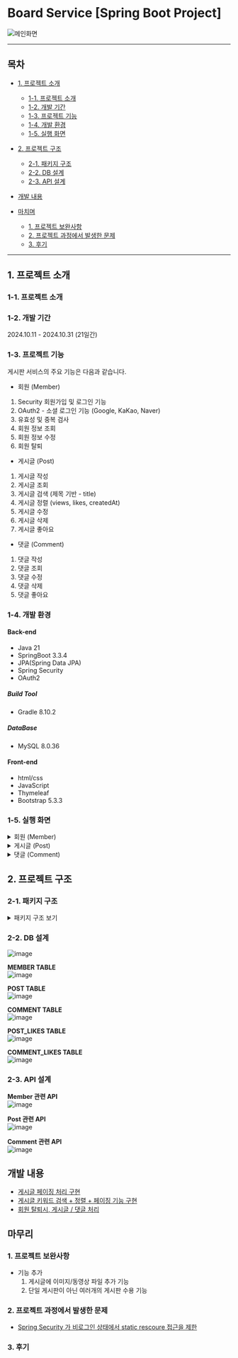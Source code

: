 # Board Service [Spring Boot Project]

![메인화면](https://github.com/user-attachments/assets/1a502db6-2167-47cd-94ee-f8cfabb044fa)

---
## 목차
 - [1. 프로젝트 소개](#1-프로젝트-소개)
   - [1-1. 프로젝트 소개](#1-1-프로젝트-소개)
   - [1-2. 개발 기간](#1-2-개발-기간)
   - [1-3. 프로젝트 기능](#1-3-프로젝트-기능)
   - [1-4. 개발 환경](#1-4-개발-환경)
   - [1-5. 실행 화면](#1-5-실행-화면)
  
 - [2. 프로젝트 구조](#2-프로젝트-구조)
   - [2-1. 패키지 구조](#2-1-패키지-구조)
   - [2-2. DB 설계](#2-2-DB-설계)
   - [2-3. API 설계](#2-3-API-설계)
  
 - [개발 내용](#개발-내용)

 - [마치며](#마치며)
   - [1. 프로젝트 보완사항](#1-프로젝트-보완사항)
   - [2. 프로젝트 과정에서 발생한 문제](#2-프로젝트-과정에서-발생한-문제)
   - [3. 후기](#3-후기)
---

## 1. 프로젝트 소개

### 1-1. 프로젝트 소개



### 1-2. 개발 기간

2024.10.11 - 2024.10.31 (21일간)


### 1-3. 프로젝트 기능

게시판 서비스의 주요 기능은 다음과 같습니다.

- 회원 (Member)
1. Security 회원가입 및 로그인 기능
2. OAuth2 - 소셜 로그인 기능 (Google, KaKao, Naver)
3. 유효성 및 중복 검사
4. 회원 정보 조회
5. 회원 정보 수정
6. 회원 탈퇴

- 게시글 (Post)
1. 게시글 작성
2. 게시글 조회
3. 게시글 검색 (제목 기반 - title)
4. 게시글 정렬 (views, likes, createdAt)
5. 게시글 수정
6. 게시글 삭제
7. 게시글 좋아요

- 댓글 (Comment)
1. 댓글 작성
2. 댓글 조회
3. 댓글 수정
4. 댓글 삭제
5. 댓글 좋아요


### 1-4. 개발 환경

#### Back-end
 - Java 21
 - SpringBoot 3.3.4
 - JPA(Spring Data JPA)
 - Spring Security
 - OAuth2

##### Build Tool
 - Gradle 8.10.2

##### DataBase
 - MySQL 8.0.36

#### Front-end
 - html/css
 - JavaScript
 - Thymeleaf
 - Bootstrap 5.3.3


### 1-5. 실행 화면

  <details>
    <summary>회원 (Member)</summary>

   **1. 로그인 화면 - ("/members/login")**  
   ![image](https://github.com/user-attachments/assets/f8f20f6d-d922-42a6-8f64-7d9cc976f1e9)  
  
   [로그인 여부에 따른 헤더 버튼 구성]
   로그인 X  
   ![image](https://github.com/user-attachments/assets/b56e72a4-0d1c-48a2-9951-d630386ad558)  
  
   로그인 O
   ![image](https://github.com/user-attachments/assets/3c0fb534-b1c3-4d56-9c4f-466f0120c9bb)  


   [소셜 로그인 - Google]  
   ![image](https://github.com/user-attachments/assets/842da38c-2ecf-4413-a65b-1d42a196a9a5)  
   ![image](https://github.com/user-attachments/assets/8f8ce3ea-602e-46d7-99bf-000d0de689ab)  
   Google 로그인 화면으로 이동한다.  

   [소셜 로그인 - Naver]  
   ![image](https://github.com/user-attachments/assets/670edb23-4afe-45e1-bd15-ffa3cdef0870)  
   ![image](https://github.com/user-attachments/assets/37a051fc-53e4-4755-b472-3580ffd68daf)  
   Naver 로그인 화면으로 이동한다.  

   [소셜 로그인 - Kakao]  
   ![image](https://github.com/user-attachments/assets/c7f5bb47-b502-4e4f-ac7e-c3c8b2b442ab)  
   ![image](https://github.com/user-attachments/assets/91307a71-1c8f-4e57-a116-6b19b4629143)  
   Kakao 로그인 화면으로 이동한다.  


   **2. 회원가입 화면 - ("/members/join")**  
   ![image](https://github.com/user-attachments/assets/ffdddc0d-6cd2-4904-ae8b-d723986b363f)  

   ※ 회원가입 입력값에 대한 유효성 검사  
   ![image](https://github.com/user-attachments/assets/881711b1-ba8b-4fda-be5e-08babc761dc9)  

   Example) 새로운 회원가입  
   ※ 'username' 중복 검사 - 같은 'username' 을 가지고 있는 기존 회원 존재  
   ![image](https://github.com/user-attachments/assets/e3613693-e6bd-467e-a412-77466d0ffee7)  

   ※ 정상적으로 회원가입 완료!  
   ![image](https://github.com/user-attachments/assets/747c4549-6075-428a-8323-9521a085f712)  
   ![image](https://github.com/user-attachments/assets/dd7c7c19-2c38-46ac-b36a-bf78e467b195)  
   DB 에 저장된 모습  

   

   **3. 회원정보 화면 - ("/members/info)**  
   ![image](https://github.com/user-attachments/assets/82930cf6-7614-4a94-a1bb-fffd31db2443)  
   ![image](https://github.com/user-attachments/assets/22780dff-1d65-4439-bae2-3c93226aa30b)  
   '정보 수정' 버튼을 눌러 '회원정보 수정 화면'으로 이동한다.  



   **4-1. 회원정보 수정 화면 - ("/members/info/update")**  
   ![image](https://github.com/user-attachments/assets/0839d853-8c80-422d-b8a5-0b2b39d511f9)  

   이메일 형식 유효성 검사  
   ![image](https://github.com/user-attachments/assets/2cbc2a55-878f-4995-bb05-791c2687d408)    
  
   ![image](https://github.com/user-attachments/assets/6bdaffcb-d2d9-4525-a24a-551ccf820b10)  
   nickname : 'newNickname' -> 'otherNickname'  
   email : 'newMember@example.com' -> 'otherMember@example.com'  
   이와 같이 수정 후 'Submit' 버튼을 눌러 정보 수정을 완료한다.  
   
   ![image](https://github.com/user-attachments/assets/0ec162cc-810a-4cfa-a541-b5e88956a969)  
   수정사항이 적용된 것을 확인할 수 있다.  

   

   **4-2. 비밀번호 수정 화면 - ("/members/info/updatePassword")**  
   ![image](https://github.com/user-attachments/assets/b90e57bd-2f44-4070-9258-adb01d771242)  

   현재 비밀번호는 '1q2w3e4r~!' 이다.  
   비밀번호를 변경하기 위해서는 
   '현재 비밀번호'  
   '변경하고자 하는 비밇번호'  
   '변경하고자 하는 비밀번호 확인'  
   이렇게 3개의 입력 필드를 갖는다.  

   1) '현재 비밀번호'를 잘못입력하는 경우  
   ![image](https://github.com/user-attachments/assets/2937aabd-9e80-4caa-9fca-d836e7c731f2)  

   2) '변경하고자 하는 비밀번호' 와 '변경하고자 하는 비밀번호 확인'이 서로 다른 경우  
   ![image](https://github.com/user-attachments/assets/82e00a95-d149-40b6-bf30-c820a1b48daa)  


   ![image](https://github.com/user-attachments/assets/2acba68e-c28b-440c-bc1a-ba9deb0bd249)  
   password : '1q2w3e4r~!' -> '11dnjfekf~!'로 수정하였다.  



   **5. 회원 탈퇴**  

    
  </details>



  
  <details>
    <summary>게시글 (Post)</summary>
    
   **1. 게시글 전체 목록 - ("/")**
   ![image](https://github.com/user-attachments/assets/eb2ffe3c-c87e-4f3b-a1d3-5fe837a87c64)  




   **1-1. 게시글 전체 목록 정렬 - (Views, Likes, Created At)**

   '조회수' 기준으로 내림차순 정렬  
   ![image](https://github.com/user-attachments/assets/ba12d056-b2ca-449e-b84a-5b072e1897d6)  

   'Views' 항목을 클릭하여 '조회수' 기준 내림차순 정렬을 한다.  
   ※ 로그인을 하지 않아도 게시글 정렬이 가능하다.  


   '좋아요 수' 기준으로 내림차순 정렬  
   ![image](https://github.com/user-attachments/assets/708404d2-d611-4a48-b62a-701ee634c793)  

   'Likes' 항목을 클릭하여 '좋아요 수' 기준 내림차순 정렬을 한다.  
   ※ 로그인을 하지 않아도 게시글 정렬이 가능하다.  

   +) 'createdAt' 항목을 클릭하여 '작성일자' 기준 내림차순 정렬을 한다.  



   **2. 게시글 등록 화면 - ("/posts/new")**  
   ![image](https://github.com/user-attachments/assets/bad9dc45-6c45-4c0e-ae0e-0f4214adf0f7)  
   
   로그인한 사용자만 게시글 작성이 가능하며, 작성 후 '작성하기' 버튼을 누르면 메인 페이지로 리다이렉트 된다.  

   ![image](https://github.com/user-attachments/assets/119453d7-eaab-4ff0-9b49-ee82904b74f8)
   ※로그인 하지 않은 상태에서 '글작성' 버튼을 누르게되면, 로그인 화면("/members/login")으로 이동한다.  

     

   **3. 게시글 상세 정보 - ("/posts/{postId}")**  

   1) 로그인 X  
   ![image](https://github.com/user-attachments/assets/3dbf3788-e454-446e-aac2-a9d60ad6cc67)  

   2) 게시글 작성자로 로그인 한 경우  
   ![image](https://github.com/user-attachments/assets/ba85c4da-15fa-451a-9ed7-528622407c56)  
   게시글 작성자인 "member1" 으로 로그인 한 경우,  
   '게시글 수정', '게시글 삭제' 버튼이 보이는 것을 확인할 수 있다.  
  
   4) 게시글 작성자가 아닌 회원으로 로그인 한 경우  
   ![image](https://github.com/user-attachments/assets/0f9c36d3-68a4-427e-8665-17e44a1b6392)  
   게시글 작성자 "member1" 과 다른 회원인 "member2"로 로그인 한 경우,  
   '게시글 수정', '게시글 삭제' 버튼을 확인할 수 없다.  




   **4. 게시글 수정 화면 - ("/posts/update/{postId}")**
   ![image](https://github.com/user-attachments/assets/c1ef377d-fba7-4e13-a7de-3c87c7337951)  

   기존 게시글 내용이 'textarea'에 입력되어 있는 것을 볼 수 있다.  
   게시글 수정 후, '저장하기' 버튼을 눌러 수정을 마무리한다.  
   '저장하' 버튼을 누르면 게시글 목록으로 이동한다.  

   [수정된 게시글 화면]  
   ![image](https://github.com/user-attachments/assets/456dcff8-aa14-4973-adc5-0321a64ce4cf)  

   

   **5. 게시글 삭제 화면**  
   ![image](https://github.com/user-attachments/assets/cf2c8c41-5bc3-481a-86c5-c52f93fdaeca)  
   '게시글 삭제' 버튼을 눌러 게시글 삭제를 진행한다. 

   [기존 게시글 목록]  
   ![image](https://github.com/user-attachments/assets/3674cc31-e14b-47b4-9a90-4eae363b5773)  

   [삭제 후 게시글 목록]  
   ![image](https://github.com/user-attachments/assets/aa859a43-ff95-4d25-9339-ae432b0db8fe)  
   '154'번 게시글	"REALLY REALLY - WINNER 中"이 삭제된 것을 확인할 수 있다.  
  

   **6. 게시글 검색 화면**  
   "Hello"란 키워드를 포함한 게시글을 검색한다.  
   ![image](https://github.com/user-attachments/assets/bb9828b1-03c9-4c44-bb04-2ee8a23be3f7)  
   제목에 Hello가 포함된 게시글을 검색 결과로 산출한 것을 확인할 수 있다.  


  **6-1. 게시글 검색 후 페이징 화면**

  ['Hello' 키워드로 검색한 화면]  
  ![image](https://github.com/user-attachments/assets/bb9828b1-03c9-4c44-bb04-2ee8a23be3f7)  
  
  ['Hello' 키워드로 검색 내용 中 사용자 기준 3페이지]  
  ![image](https://github.com/user-attachments/assets/904c9477-5099-4bee-a9d3-0dc8b9b67b8c)  


  **6-2. 게시글 검색 후 페이징 + 정렬**

  ['Hello' 키워드로 검색 내용 && 조회수 기준 내림차순 정렬]  
  ![image](https://github.com/user-attachments/assets/33e0dcc2-40dc-4c52-952a-8137d446786a)  

  ['Hello' 키워드로 검색 내용 && 조회수 기준 내림차순 정렬 中 사용자 기준 1페이지]  
  ![image](https://github.com/user-attachments/assets/33e0dcc2-40dc-4c52-952a-8137d446786a)  


  **7. 게시글 돟아요 기능**  
  ![image](https://github.com/user-attachments/assets/e5fa3a6a-d261-4965-a5f5-322238e1a3d2)  
  현재 로그인된 회원이 좋아요를 누른 게시글은 '좋아요'버튼이 색칠된 것을 확인할 수 있다.   

  
    
  </details>

  <details>
    <summary>댓글 (Comment)</summary>


  **1. 댓글 작성 화면**  
  ![image](https://github.com/user-attachments/assets/1fdb6be1-4554-4ffb-92e7-ac847bedb1b4)  
  게시글 하단에 해당 게시글 소속의 댓글을 작성할 수 있다.  
  ![image](https://github.com/user-attachments/assets/ad619178-c9bf-4cd9-a02b-44fe85a8dcd1)  


  **2. 댓글 수정**  
  ![image](https://github.com/user-attachments/assets/a667385a-5cc2-4265-9587-93b7e4461b3f)  
  현재 로그인 회원 : "member3" (nickname : 'nic_member3')  
  
  ![image](https://github.com/user-attachments/assets/7f14c63d-1735-436f-b53a-e6f854810fda)  
  현재 로그인 회원이 작성한 댓글/대댓글만 '수정', '삭제' 버튼이 확인된다.  

  ![image](https://github.com/user-attachments/assets/9ce9e132-057d-48b3-aeb8-19cc7c23598b)  
  '수정' 버튼을 눌러 수정 모드로 변환한다.  

  ![image](https://github.com/user-attachments/assets/a3453711-b601-42d0-8338-de43efa2342b)  
  댓글내용을 수정한다. '게시' 버튼을 눌러 수정을 완료한다.  

  [수정된 댓글]  
  ![image](https://github.com/user-attachments/assets/e4fe1357-9b2a-4dbe-997e-9ef82570309e)  
  댓글이 수정된 것을 확인할 수 있다.  
  수정된 댓글은 '작성일자' 뒤에 "(수정됨)" 문구가 붙은 것을 확인할 수 있다.  


  **3. 댓글 좋아요**  
  ![image](https://github.com/user-attachments/assets/295a1511-c7ec-40fa-8430-b58b45c60822)  
  현재 로그인된 회원이 좋아요를 누른 댓글은 '좋아요'버튼이 색칠된 것을 확인할 수 있다.   

  ![image](https://github.com/user-attachments/assets/a991a653-ff7e-4c2a-acf6-467a69bb055c)  
  이미 좋아요가 눌러진 댓글의 '좋아요'버튼을 다시 누른다면, 좋아요가 취소되고, 버튼이 원상태로 복귀된다.  



  **4. 댓글 삭제**  

  ![image](https://github.com/user-attachments/assets/dc27f438-ebfe-4183-a3f6-fe152ddffb4e)  
  '삭제' 버튼을 눌러 댓글/대댓글 삭제를 진행한다.    

  ![image](https://github.com/user-attachments/assets/10d16db1-dea0-4af7-9dcc-5a951b1763ca)  
  해당 댓글이 삭제된 것을 확인할 수 있다.  

    
  </details>




## 2. 프로젝트 구조

### 2-1. 패키지 구조

<details>

<summary>패키지 구조 보기</summary>

```
📦src
 ┣ 📂main
 ┃ ┣ 📂java
 ┃ ┃ ┗ 📂project
 ┃ ┃ ┃ ┗ 📂board_service
 ┃ ┃ ┃ ┃ ┣ 📂config
 ┃ ┃ ┃ ┃ ┃ ┣ 📜CustomUserDetailsService.java
 ┃ ┃ ┃ ┃ ┃ ┗ 📜WebSecurityConfig.java
 ┃ ┃ ┃ ┃ ┣ 📂controller
 ┃ ┃ ┃ ┃ ┃ ┣ 📜CommentApiController.java
 ┃ ┃ ┃ ┃ ┃ ┣ 📜CommentController.java
 ┃ ┃ ┃ ┃ ┃ ┣ 📜CommentLikesController.java
 ┃ ┃ ┃ ┃ ┃ ┣ 📜HomeController.java
 ┃ ┃ ┃ ┃ ┃ ┣ 📜MemberController.java
 ┃ ┃ ┃ ┃ ┃ ┣ 📜PostController.java
 ┃ ┃ ┃ ┃ ┃ ┣ 📜PostLikesController.java
 ┃ ┃ ┃ ┃ ┃ ┗ 📜TestController.java
 ┃ ┃ ┃ ┃ ┣ 📂dto
 ┃ ┃ ┃ ┃ ┃ ┣ 📜CommentDto.java
 ┃ ┃ ┃ ┃ ┃ ┣ 📜MemberDto.java
 ┃ ┃ ┃ ┃ ┃ ┗ 📜PostDto.java
 ┃ ┃ ┃ ┃ ┣ 📂entity
 ┃ ┃ ┃ ┃ ┃ ┣ 📜BaseEntity.java
 ┃ ┃ ┃ ┃ ┃ ┣ 📜Comment.java
 ┃ ┃ ┃ ┃ ┃ ┣ 📜CommentLikes.java
 ┃ ┃ ┃ ┃ ┃ ┣ 📜Member.java
 ┃ ┃ ┃ ┃ ┃ ┣ 📜MemberRole.java
 ┃ ┃ ┃ ┃ ┃ ┣ 📜Post.java
 ┃ ┃ ┃ ┃ ┃ ┗ 📜PostLikes.java
 ┃ ┃ ┃ ┃ ┣ 📂exception
 ┃ ┃ ┃ ┃ ┃ ┣ 📜DataAlreadyExistsException.java
 ┃ ┃ ┃ ┃ ┃ ┣ 📜DataNotFoundException.java
 ┃ ┃ ┃ ┃ ┃ ┣ 📜GlobalExceptionHandler.java
 ┃ ┃ ┃ ┃ ┃ ┣ 📜PasswordCheckFailedException.java
 ┃ ┃ ┃ ┃ ┃ ┗ 📜UnauthorizedAccessException.java
 ┃ ┃ ┃ ┃ ┣ 📂oauth
 ┃ ┃ ┃ ┃ ┃ ┣ 📜CustomOAuth2UserService.java
 ┃ ┃ ┃ ┃ ┃ ┗ 📜OAuthAttributes.java
 ┃ ┃ ┃ ┃ ┣ 📂repository
 ┃ ┃ ┃ ┃ ┃ ┣ 📜CommentLikesRepository.java
 ┃ ┃ ┃ ┃ ┃ ┣ 📜CommentRepository.java
 ┃ ┃ ┃ ┃ ┃ ┣ 📜MemberRepository.java
 ┃ ┃ ┃ ┃ ┃ ┣ 📜PostLikesRepository.java
 ┃ ┃ ┃ ┃ ┃ ┗ 📜PostRepository.java
 ┃ ┃ ┃ ┃ ┣ 📂service
 ┃ ┃ ┃ ┃ ┃ ┣ 📜CommentLikesService.java
 ┃ ┃ ┃ ┃ ┃ ┣ 📜CommentService.java
 ┃ ┃ ┃ ┃ ┃ ┣ 📜MemberService.java
 ┃ ┃ ┃ ┃ ┃ ┣ 📜PostLikesService.java
 ┃ ┃ ┃ ┃ ┃ ┗ 📜PostService.java
 ┃ ┃ ┃ ┃ ┣ 📜BoardServiceApplication.java
 ┃ ┃ ┃ ┃ ┗ 📜InitData.java
 ┃ ┗ 📂resources
 ┃ ┃ ┣ 📂static
 ┃ ┃ ┃ ┣ 📂css
 ┃ ┃ ┃ ┃ ┣ 📜bootstrap.min.css
 ┃ ┃ ┃ ┃ ┗ 📜styles.css
 ┃ ┃ ┃ ┣ 📂img
 ┃ ┃ ┃ ┃ ┣ 📜google-logo.png
 ┃ ┃ ┃ ┃ ┣ 📜kakao-logo.png
 ┃ ┃ ┃ ┃ ┗ 📜naver-logo.png
 ┃ ┃ ┃ ┗ 📂js
 ┃ ┃ ┃ ┃ ┗ 📜scripts.js
 ┃ ┃ ┣ 📂templates
 ┃ ┃ ┃ ┣ 📂fragments
 ┃ ┃ ┃ ┃ ┣ 📜footer.html
 ┃ ┃ ┃ ┃ ┗ 📜header.html
 ┃ ┃ ┃ ┣ 📂members
 ┃ ┃ ┃ ┃ ┣ 📜info.html
 ┃ ┃ ┃ ┃ ┣ 📜infoUpdate.html
 ┃ ┃ ┃ ┃ ┣ 📜join.html
 ┃ ┃ ┃ ┃ ┣ 📜login.html
 ┃ ┃ ┃ ┃ ┗ 📜passwordUpdate.html
 ┃ ┃ ┃ ┣ 📂posts
 ┃ ┃ ┃ ┃ ┣ 📜create.html
 ┃ ┃ ┃ ┃ ┣ 📜information.html
 ┃ ┃ ┃ ┃ ┗ 📜update.html
 ┃ ┃ ┃ ┗ 📜index.html
 ┃ ┃ ┣ 📜application-oauth.yml
 ┃ ┃ ┗ 📜application.yml
 ┗ 📂test
 ┃ ┗ 📂java
 ┃ ┃ ┗ 📂project
 ┃ ┃ ┃ ┗ 📂board_service
 ┃ ┃ ┃ ┃ ┗ 📜BoardServiceApplicationTests.java
```


</details>



### 2-2. DB 설계  

![image](https://github.com/user-attachments/assets/c7d6d2d5-aae8-48d0-88c1-c3b01336b406)  

**MEMBER TABLE**   
![image](https://github.com/user-attachments/assets/86b64260-8c85-4e3f-8be2-923eedd537bf)  
  
**POST TABLE**  
![image](https://github.com/user-attachments/assets/ecd73066-81db-4de3-ad31-cf937db9b5d5)  

**COMMENT TABLE**  
![image](https://github.com/user-attachments/assets/801938bf-9677-4a54-8701-bc94114e9735)  
  
**POST_LIKES TABLE**  
![image](https://github.com/user-attachments/assets/7162804c-3de1-47aa-a36c-6bbf8b913a1a)  

**COMMENT_LIKES TABLE**  
![image](https://github.com/user-attachments/assets/52c7fdf2-c44e-4df0-b4ac-cab269ecb928)  
  

### 2-3. API 설계

**Member 관련 API**  
![image](https://github.com/user-attachments/assets/fbadb79a-e320-4bdd-b6fe-acdaa5a70801)  

**Post 관련 API**  
![image](https://github.com/yashin20/BoardServiceV2/assets/92693776/04184267-86fe-41fd-af99-a6772c85633a)  
  
**Comment 관련 API**  
![image](https://github.com/yashin20/BoardServiceV2/assets/92693776/bc8aa6de-89c6-4e65-97a5-374b5d8df839)  
  



## 개발 내용

- <a href="https://notorious.tistory.com/340" target="_blank">게시글 페이징 처리 구현</a>
- <a href="https://notorious.tistory.com/341" target="_blank">게시글 키워드 검색 + 정렬 + 페이징 기능 구현</a>
- <a href="https://notorious.tistory.com/342" target="_blank">회원 탈퇴시, 게시글 / 댓글 처리</a>



## 마무리

### 1. 프로젝트 보완사항

- 기능 추가
  1. 게시글에 이미지/동영상 파일 추가 기능
  2. 단일 게시판이 아닌 여러개의 게시판 수용 기능

### 2. 프로젝트 과정에서 발생한 문제
- <a href="https://notorious.tistory.com/339" target="_blank">Spring Security 가 비로그인 상태에서 static rescoure 접근을 제한</a>


### 3. 후기




